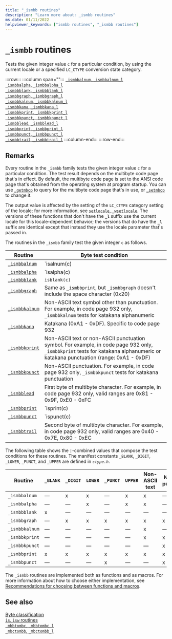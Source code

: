 ```yaml
---
title: "_ismbb routines"
description: "Learn more about: _ismbb routines"
ms.date: 01/11/2022
helpviewer_keywords: ["ismbb routines", "_ismbb routines"]
---
```

# `_ismbb` routines

Tests the given integer value `c` for a particular condition, by using the current locale or a specified `LC_CTYPE` conversion state category.

:::row:::
   :::column span="":::
      [`_ismbbalnum`, `_ismbbalnum_l`](./reference/ismbbalnum-ismbbalnum-l.md)\
      [`_ismbbalpha`, `_ismbbalpha_l`](./reference/ismbbalpha-ismbbalpha-l.md)\
      [`_ismbbblank`, `_ismbbblank_l`](./reference/ismbbblank-ismbbblank-l.md)\
      [`_ismbbgraph`, `_ismbbgraph_l`](./reference/ismbbgraph-ismbbgraph-l.md)\
      [`_ismbbkalnum`, `_ismbbkalnum_l`](./reference/ismbbkalnum-ismbbkalnum-l.md)\
      [`_ismbbkana`, `_ismbbkana_l`](./reference/ismbbkana-ismbbkana-l.md)\
      [`_ismbbkprint`, `_ismbbkprint_l`](./reference/ismbbkprint-ismbbkprint-l.md)\
      [`_ismbbkpunct`, `_ismbbkpunct_l`](./reference/ismbbkpunct-ismbbkpunct-l.md)\
      [`_ismbblead`, `_ismbblead_l`](./reference/ismbblead-ismbblead-l.md)\
      [`_ismbbprint`, `_ismbbprint_l`](./reference/ismbbprint-ismbbprint-l.md)\
      [`_ismbbpunct`, `_ismbbpunct_l`](./reference/ismbbpunct-ismbbpunct-l.md)\
      [`_ismbbtrail`, `_ismbbtrail_l`](./reference/ismbbtrail-ismbbtrail-l.md)
   :::column-end:::
:::row-end:::

## Remarks

Every routine in the `_ismbb` family tests the given integer value `c` for a particular condition. The test result depends on the multibyte code page that's in effect. By default, the multibyte code page is set to the ANSI code page that's obtained from the operating system at program startup. You can use [`_getmbcp`](./reference/getmbcp.md) to query for the multibyte code page that's in use, or [`_setmbcp`](./reference/setmbcp.md) to change it.

The output value is affected by the setting of the `LC_CTYPE` category setting of the locale; for more information, see [`setlocale`, `_wsetlocale`](./reference/setlocale-wsetlocale.md). The versions of these functions that don't have the **`_l`** suffix use the current locale for this locale-dependent behavior; the versions that do have the **`_l`** suffix are identical except that instead they use the locale parameter that's passed in.

The routines in the `_ismbb` family test the given integer `c` as follows.

| Routine | Byte test condition |
|--|--|
| [`_ismbbalnum`](./reference/ismbbalnum-ismbbalnum-l.md) | `isalnum(c) || _ismbbkalnum(c)` |
| [`_ismbbalpha`](reference/ismbbalpha-ismbbalpha-l.md) | `isalpha(c) || _ismbbkalpha(c)` |
| [`_ismbbblank`](./reference/ismbbblank-ismbbblank-l.md) | `isblank(c)` |
| [`_ismbbgraph`](./reference/ismbbgraph-ismbbgraph-l.md) | Same as `_ismbbprint`, but `_ismbbgraph` doesn't include the space character (0x20) |
| [`_ismbbkalnum`](./reference/ismbbkalnum-ismbbkalnum-l.md) | Non-ASCII text symbol other than punctuation. For example, in code page 932 only, `_ismbbkalnum` tests for katakana alphanumeric |
| [`_ismbbkana`](./reference/ismbbkana-ismbbkana-l.md) | Katakana (0xA1 - 0xDF). Specific to code page 932 |
| [`_ismbbkprint`](./reference/ismbbkprint-ismbbkprint-l.md) | Non-ASCII text or non-ASCII punctuation symbol. For example, in code page 932 only, `_ismbbkprint` tests for katakana alphanumeric or katakana punctuation (range: 0xA1 - 0xDF) |
| [`_ismbbkpunct`](./reference/ismbbkpunct-ismbbkpunct-l.md) | Non-ASCII punctuation. For example, in code page 932 only, `_ismbbkpunct` tests for katakana punctuation |
| [`_ismbblead`](./reference/ismbblead-ismbblead-l.md) | First byte of multibyte character. For example, in code page 932 only, valid ranges are 0x81 - 0x9F, 0xE0 - 0xFC |
| [`_ismbbprint`](./reference/ismbbprint-ismbbprint-l.md) | `isprint(c) || _ismbbkprint(c)`. `ismbbprint` includes the space character (0x20) |
| [`_ismbbpunct`](./reference/ismbbpunct-ismbbpunct-l.md) | `ispunct(c) || _ismbbkpunct(c)`. |
| [`_ismbbtrail`](./reference/ismbbtrail-ismbbtrail-l.md) | Second byte of multibyte character. For example, in code page 932 only, valid ranges are 0x40 - 0x7E, 0x80 - 0xEC |

The following table shows the `|`-combined values that compose the test conditions for these routines. The manifest constants `_BLANK`, `_DIGIT`, `_LOWER`, `_PUNCT`, and `_UPPER` are defined in *`ctype.h`*.

| Routine | `_BLANK` | `_DIGIT` | `LOWER` | `_PUNCT` | `UPPER` | Non-ASCII<br /> text | Non-ASCII<br /> punctuation |
|--|--|--|--|--|--|--|--|
| `_ismbbalnum` | — | x | x | — | x | x | — |
| `_ismbbalpha` | — | — | x | — | x | x | — |
| `_ismbbblank` | x | — | — | — | — | — | — |
| `_ismbbgraph` | — | x | x | x | x | x | x |
| `_ismbbkalnum` | — | — | — | — | — | x | — |
| `_ismbbkprint` | — | — | — | — | — | x | x |
| `_ismbbkpunct` | — | — | — | — | — | — | x |
| `_ismbbprint` | x | x | x | x | x | x | x |
| `_ismbbpunct` | — | — | — | x | — | — | x |

The `_ismbb` routines are implemented both as functions and as macros. For more information about how to choose either implementation, see [Recommendations for choosing between functions and macros](./recommendations-for-choosing-between-functions-and-macros.md).

## See also

[Byte classification](./byte-classification.md)\
[`is`, `isw` routines](./is-isw-routines.md)\
[`_mbbtombc`, `_mbbtombc_l`](./reference/mbbtombc-mbbtombc-l.md)\
[`_mbctombb`, `_mbctombb_l`](./reference/mbctombb-mbctombb-l.md)
